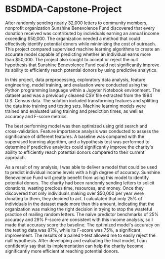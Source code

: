 # BSDMDA-Capstone-Project
After randomly sending nearly 32,000 letters to community members, nonprofit organization Sunshine Benevolence Fund discovered that every donation received was contributed by individuals earning an annual income exceeding $50,000. The organization needed a method that could effectively identify potential donors while minimizing the cost of outreach. This project compared supervised machine learning algorithms to create an accurate model capable of predicting whether an individual earns more than $50,000. The project also sought to accept or reject the null hypothesis that Sunshine Benevolence Fund could not significantly improve its ability to efficiently reach potential donors by using predictive analytics.

In this project, data preprocessing, exploratory data analysis, feature engineering, model training, and evaluation were conducted using the Python programming language within a Jupyter Notebook environment. The dataset used was a previously cleaned CSV file extracted from the 1994 U.S. Census data. The solution included transforming features and splitting the data into training and testing sets. Machine learning models were trained and evaluated using training and prediction times, as well as accuracy and F-score metrics.

The best performing model was then optimized using grid search and cross-validation. Feature importance analysis was conducted to assess the significance of different features. A baseline was compared with the supervised learning algorithm, and a hypothesis test was performed to determine if predictive analytics could significantly improve the charity's ability to efficiently reach potential donors compared to their current approach.

As a result of my analysis, I was able to deliver a model that could be used to predict individual income levels with a high degree of accuracy. Sunshine Benevolence Fund will greatly benefit from using this model to identify potential donors. The charity had been randomly sending letters to solicit donations, wasting precious time, resources, and money. Once they discovered that only individuals making over $50,000 per year were donating to them, they decided to act. I calculated that only 25% of individuals in the dataset made more than this amount, indicating that the organization was making the right decision in trying to stop the wasteful practice of mailing random letters. The naive predictor benchmarks of 25% accuracy and 29% F-score are consistent with this income analysis, so I made that accuracy score the baseline. The optimized model's accuracy on the testing data was 87%, while its F-score was 75%, a significant improvement. The results of a paired t-test allowed me to easily reject the null hypothesis. After developing and evaluating the final model, I can confidently say that its implementation can help the charity become significantly more efficient at reaching potential donors.

